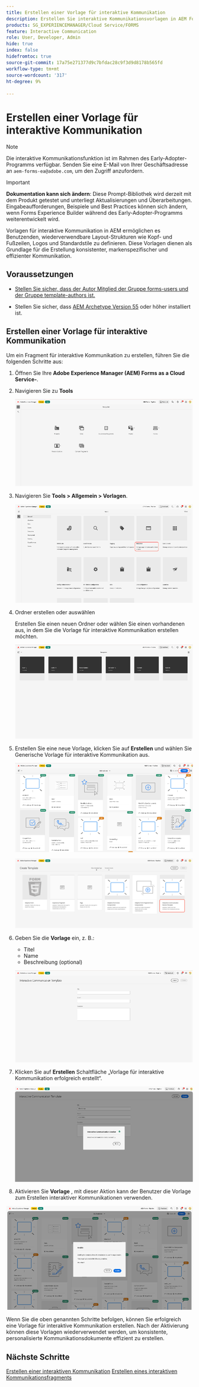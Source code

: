```yaml
---
title: Erstellen einer Vorlage für interaktive Kommunikation
description: Erstellen Sie interaktive Kommunikationsvorlagen in AEM Forms, um wiederverwendbare Layouts zu definieren, die Markenkonsistenz sicherzustellen und die Erstellung personalisierter, datengesteuerter Kommunikationen zu optimieren.
products: SG_EXPERIENCEMANAGER/Cloud Service/FORMS
feature: Interactive Communication
role: User, Developer, Admin
hide: true
index: false
hidefromtoc: true
source-git-commit: 17a75e271377d9c7bfdac28c9f3d9d8178b565fd
workflow-type: tm+mt
source-wordcount: '317'
ht-degree: 9%

---
```


# Erstellen einer Vorlage für interaktive Kommunikation

>[!NOTE]
>
> Die interaktive Kommunikationsfunktion ist im Rahmen des Early-Adopter-Programms verfügbar. Senden Sie eine E-Mail von Ihrer Geschäftsadresse an `aem-forms-ea@adobe.com`, um den Zugriff anzufordern.

>[!IMPORTANT]
>
> **Dokumentation kann sich ändern**: Diese Prompt-Bibliothek wird derzeit mit dem Produkt getestet und unterliegt Aktualisierungen und Überarbeitungen. Eingabeaufforderungen, Beispiele und Best Practices können sich ändern, wenn Forms Experience Builder während des Early-Adopter-Programms weiterentwickelt wird.

Vorlagen für interaktive Kommunikation in AEM ermöglichen es Benutzenden, wiederverwendbare Layout-Strukturen wie Kopf- und Fußzeilen, Logos und Standardstile zu definieren. Diese Vorlagen dienen als Grundlage für die Erstellung konsistenter, markenspezifischer und effizienter Kommunikation.

## Voraussetzungen

* [Stellen Sie sicher, dass der Autor Mitglied der Gruppe forms-users und der Gruppe template-authors ist.](/help/forms/setup-forms-cloud-service.md#configure-users)

* Stellen Sie sicher, dass [AEM Archetype Version 55](https://github.com/adobe/aem-project-archetype) oder höher installiert ist.

## Erstellen einer Vorlage für interaktive Kommunikation

Um ein Fragment für interaktive Kommunikation zu erstellen, führen Sie die folgenden Schritte aus:

1. Öffnen Sie Ihre **Adobe Experience Manager (AEM) Forms as a Cloud Service-**.

1. Navigieren Sie zu **Tools**

   ![IC-Dokument suchen](/help/forms/interactive-communication/assets/aem.png)

1. Navigieren Sie **Tools > Allgemein > Vorlagen**.

   ![IC-Dokument suchen](/help/forms/interactive-communication/assets/template.png)

1. Ordner erstellen oder auswählen

   Erstellen Sie einen neuen Ordner oder wählen Sie einen vorhandenen aus, in dem Sie die Vorlage für interaktive Kommunikation erstellen möchten.

   ![IC-Dokument suchen](/help/forms/interactive-communication/assets/choosefolder.png)

1. Erstellen Sie eine neue Vorlage, klicken Sie auf **Erstellen** und wählen Sie Generische Vorlage für interaktive Kommunikation aus.

   ![IC-Dokument suchen](/help/forms/interactive-communication/assets/create1.png)

   ![IC-Dokument suchen](/help/forms/interactive-communication/assets/choose.png)

1. Geben Sie die **Vorlage** ein, z. B.:

   * Titel
   * Name
   * Beschreibung (optional)

   ![IC-Dokument suchen](/help/forms/interactive-communication/assets/create2.png)

1. Klicken Sie auf **Erstellen** Schaltfläche „Vorlage für interaktive Kommunikation erfolgreich erstellt“.

   ![IC-Dokument suchen](/help/forms/interactive-communication/assets/enabled.png)

1. Aktivieren Sie **Vorlage** , mit dieser Aktion kann der Benutzer die Vorlage zum Erstellen interaktiver Kommunikationen verwenden.

![IC-Dokument suchen](/help/forms/interactive-communication/assets/enable.png)

Wenn Sie die oben genannten Schritte befolgen, können Sie erfolgreich eine Vorlage für interaktive Kommunikation erstellen. Nach der Aktivierung können diese Vorlagen wiederverwendet werden, um konsistente, personalisierte Kommunikationsdokumente effizient zu erstellen.

## Nächste Schritte

[Erstellen einer interaktiven Kommunikation](/help/forms/interactive-communication/create-interactive-communication.md)
[Erstellen eines interaktiven Kommunikationsfragments](/help/forms/interactive-communication/create-interactive-communication-fragment.md)
